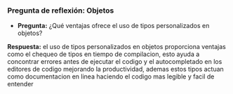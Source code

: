 ### Pregunta de reflexión: Objetos
- **Pregunta:** ¿Qué ventajas ofrece el uso de tipos personalizados en objetos?

**Respuesta:** el uso de tipos personalizados en objetos proporciona ventajas como el chequeo de tipos en tiempo de compilacion, esto ayuda a concontrar errores antes de ejecutar el codigo y el autocompletado en los editores de codigo mejorando la productividad, ademas estos tipos actuan como documentacion en linea haciendo el codigo mas legible y facil de entender